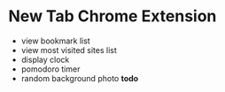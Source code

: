 # New Tab Chrome Extension

- view bookmark list
- view most visited sites list
- display clock
- pomodoro timer
- random background photo **todo**
